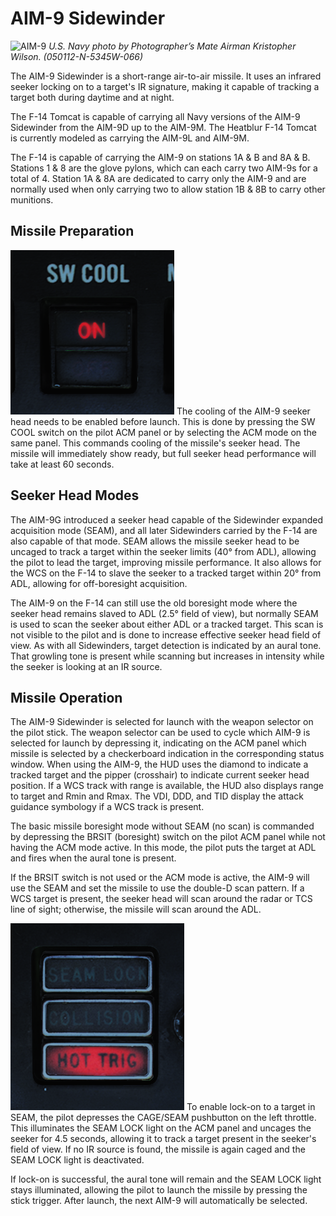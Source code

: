 # AIM-9 Sidewinder
![AIM-9](../../img/aim-9.jpg)
*U.S. Navy photo by Photographer’s Mate Airman Kristopher Wilson. (050112-N-5345W-066)*

The AIM-9 Sidewinder is a short-range air-to-air missile. It uses an infrared seeker locking on to a target's IR signature, making it capable of tracking a target both during daytime and at night.

The F-14 Tomcat is capable of carrying all Navy versions of the AIM-9 Sidewinder from the AIM-9D up to the AIM-9M. The Heatblur F-14 Tomcat is currently modeled as carrying the AIM-9L and AIM-9M.

The F-14 is capable of carrying the AIM-9 on stations 1A & B and 8A & B. Stations 1 & 8 are the glove pylons, which can each carry two AIM-9s for a total of 4. Station 1A & 8A are dedicated to carry only the AIM-9 and are normally used when only carrying two to allow station 1B & 8B to carry other munitions.

## Missile Preparation
![Missile Preparation](../../img/swcool.png)
The cooling of the AIM-9 seeker head needs to be enabled before launch. This is done by pressing the SW COOL switch on the pilot ACM panel or by selecting the ACM mode on the same panel. This commands cooling of the missile's seeker head. The missile will immediately show ready, but full seeker head performance will take at least 60 seconds.

## Seeker Head Modes
The AIM-9G introduced a seeker head capable of the Sidewinder expanded acquisition mode (SEAM), and all later Sidewinders carried by the F-14 are also capable of that mode. SEAM allows the missile seeker head to be uncaged to track a target within the seeker limits (40° from ADL), allowing the pilot to lead the target, improving missile performance. It also allows for the WCS on the F-14 to slave the seeker to a tracked target within 20° from ADL, allowing for off-boresight acquisition.

The AIM-9 on the F-14 can still use the old boresight mode where the seeker head remains slaved to ADL (2.5° field of view), but normally SEAM is used to scan the seeker about either ADL or a tracked target. This scan is not visible to the pilot and is done to increase effective seeker head field of view. As with all Sidewinders, target detection is indicated by an aural tone. That growling tone is present while scanning but increases in intensity while the seeker is looking at an IR source.

## Missile Operation
The AIM-9 Sidewinder is selected for launch with the weapon selector on the pilot stick. The weapon selector can be used to cycle which AIM-9 is selected for launch by depressing it, indicating on the ACM panel which missile is selected by a checkerboard indication in the corresponding status window. When using the AIM-9, the HUD uses the diamond to indicate a tracked target and the pipper (crosshair) to indicate current seeker head position. If a WCS track with range is available, the HUD also displays range to target and Rmin and Rmax. The VDI, DDD, and TID display the attack guidance symbology if a WCS track is present.

The basic missile boresight mode without SEAM (no scan) is commanded by depressing the BRSIT (boresight) switch on the pilot ACM panel while not having the ACM mode active. In this mode, the pilot puts the target at ADL and fires when the aural tone is present.

If the BRSIT switch is not used or the ACM mode is active, the AIM-9 will use the SEAM and set the missile to use the double-D scan pattern. If a WCS target is present, the seeker head will scan around the radar or TCS line of sight; otherwise, the missile will scan around the ADL.

![SEAM Lock](../../img/seamlock.png)
To enable lock-on to a target in SEAM, the pilot depresses the CAGE/SEAM pushbutton on the left throttle. This illuminates the SEAM LOCK light on the ACM panel and uncages the seeker for 4.5 seconds, allowing it to track a target present in the seeker's field of view. If no IR source is found, the missile is again caged and the SEAM LOCK light is deactivated.

If lock-on is successful, the aural tone will remain and the SEAM LOCK light stays illuminated, allowing the pilot to launch the missile by pressing the stick trigger. After launch, the next AIM-9 will automatically be selected.

